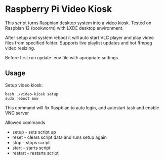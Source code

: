 ﻿# Raspberry Pi Video Kiosk

This script turns Raspbian desktop system into a video kiosk. Tested on Raspbian 12 (bookworm) with LXDE desktop environment.

After setup and system reboot it will auto start VLC player and play video files from specified folder. Supports live playlist updates and hot ffmpeg video resizing.

Before first run update .env file with apropriate settings.

## Usage 

Setup video kiosk:

```shell
bash ./video-kiosk setup
sudo reboot now
```

This command will fix Raspbian to auto login, add autostart task and enable VNC server

Allowed commands

* setup - sets script up
* reset - clears script data and runs setup again
* stop - stops script
* start - starts script
* restart - restarts script
